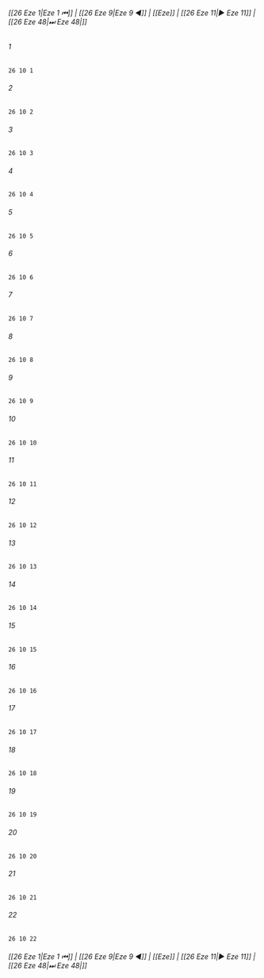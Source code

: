 
###### [[26 Eze 1|Eze 1 ⏮]] | [[26 Eze 9|Eze 9 ◀]] | [[Eze]] | [[26 Eze 11|▶ Eze 11]] | [[26 Eze 48|⏭ Eze 48|]]

###### 1
``` verse
26 10 1 
```
###### 2
``` verse
26 10 2 
```
###### 3
``` verse
26 10 3 
```
###### 4
``` verse
26 10 4 
```
###### 5
``` verse
26 10 5 
```
###### 6
``` verse
26 10 6 
```
###### 7
``` verse
26 10 7 
```
###### 8
``` verse
26 10 8 
```
###### 9
``` verse
26 10 9 
```
###### 10
``` verse
26 10 10 
```
###### 11
``` verse
26 10 11 
```
###### 12
``` verse
26 10 12 
```
###### 13
``` verse
26 10 13 
```
###### 14
``` verse
26 10 14 
```
###### 15
``` verse
26 10 15 
```
###### 16
``` verse
26 10 16 
```
###### 17
``` verse
26 10 17 
```
###### 18
``` verse
26 10 18 
```
###### 19
``` verse
26 10 19 
```
###### 20
``` verse
26 10 20 
```
###### 21
``` verse
26 10 21 
```
###### 22
``` verse
26 10 22 
```

###### [[26 Eze 1|Eze 1 ⏮]] | [[26 Eze 9|Eze 9 ◀]] | [[Eze]] | [[26 Eze 11|▶ Eze 11]] | [[26 Eze 48|⏭ Eze 48|]]


